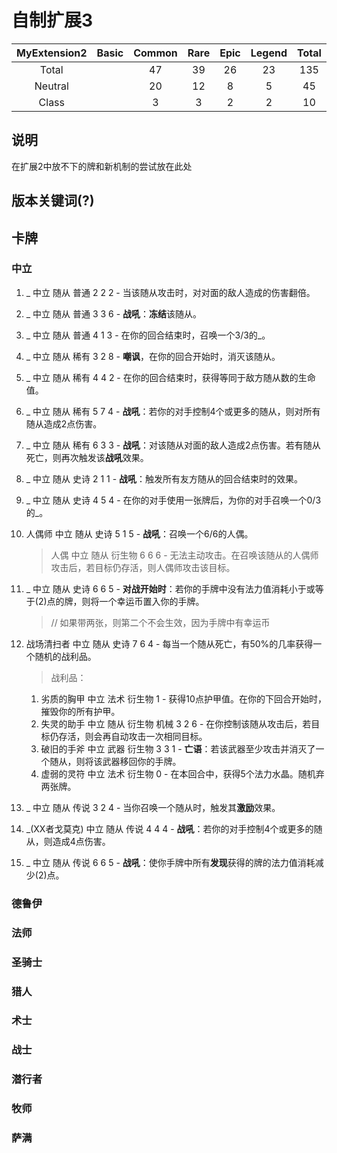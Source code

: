 # 自制扩展3

|MyExtension2|Basic  |Common |Rare   |Epic   |Legend |Total  |
|:----------:|:-----:|:-----:|:-----:|:-----:|:-----:|:-----:|
|Total       |       |47     |39     |26     |23     |135    |
|Neutral     |       |20     |12     |8      |5      |45     |
|Class       |       |3      |3      |2      |2      |10     |

## 说明

在扩展2中放不下的牌和新机制的尝试放在此处

## 版本关键词(?)

## 卡牌

### 中立

1. _ 中立 随从 普通 2 2 2 - 当该随从攻击时，对对面的敌人造成的伤害翻倍。
1. _ 中立 随从 普通 3 3 6 - **战吼**：**冻结**该随从。
1. _ 中立 随从 普通 4 1 3 - 在你的回合结束时，召唤一个3/3的_。

1. _ 中立 随从 稀有 3 2 8 - **嘲讽**，在你的回合开始时，消灭该随从。
1. _ 中立 随从 稀有 4 4 2 - 在你的回合结束时，获得等同于敌方随从数的生命值。
1. _ 中立 随从 稀有 5 7 4 - **战吼**：若你的对手控制4个或更多的随从，则对所有随从造成2点伤害。
1. _ 中立 随从 稀有 6 3 3 - **战吼**：对该随从对面的敌人造成2点伤害。若有随从死亡，则再次触发该**战吼**效果。

1. _ 中立 随从 史诗 2 1 1 - **战吼**：触发所有友方随从的回合结束时的效果。
1. _ 中立 随从 史诗 4 5 4 - 在你的对手使用一张牌后，为你的对手召唤一个0/3的_。
1. 人偶师 中立 随从 史诗 5 1 5 - **战吼**：召唤一个6/6的人偶。
    > 人偶 中立 随从 衍生物 6 6 6 - 无法主动攻击。在召唤该随从的人偶师攻击后，若目标仍存活，则人偶师攻击该目标。
1. _ 中立 随从 史诗 6 6 5 - **对战开始时**：若你的手牌中没有法力值消耗小于或等于(2)点的牌，则将一个幸运币置入你的手牌。
    > // 如果带两张，则第二个不会生效，因为手牌中有幸运币
1. 战场清扫者 中立 随从 史诗 7 6 4 - 每当一个随从死亡，有50%的几率获得一个随机的战利品。
    > 战利品：

    1. 劣质的胸甲 中立 法术 衍生物 1 - 获得10点护甲值。在你的下回合开始时，摧毁你的所有护甲。
    1. 失灵的助手 中立 随从 衍生物 机械 3 2 6 - 在你控制该随从攻击后，若目标仍存活，则会再自动攻击一次相同目标。
    1. 破旧的手斧 中立 武器 衍生物 3 3 1 - **亡语**：若该武器至少攻击并消灭了一个随从，则将该武器移回你的手牌。
    1. 虚弱的灵符 中立 法术 衍生物 0 - 在本回合中，获得5个法力水晶。随机弃两张牌。

1. _ 中立 随从 传说 3 2 4 - 当你召唤一个随从时，触发其**激励**效果。
1. _(XX者戈莫克) 中立 随从 传说 4 4 4 - **战吼**：若你的对手控制4个或更多的随从，则造成4点伤害。
1. _ 中立 随从 传说 6 6 5 - **战吼**：使你手牌中所有**发现**获得的牌的法力值消耗减少(2)点。

### 德鲁伊

### 法师

### 圣骑士

### 猎人

### 术士

### 战士

### 潜行者

### 牧师

### 萨满
